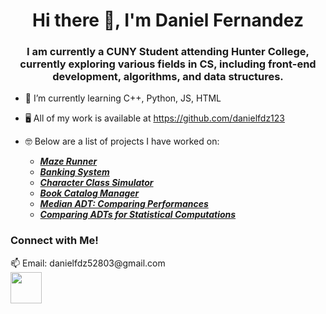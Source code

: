 <h1 align = "center" > Hi there 👋, I'm Daniel Fernandez </h1>
<h3 align = "center" > I am currently a CUNY Student attending Hunter College, currently exploring various fields in CS, including front-end development, algorithms, and data structures. </h3>

- 🌱 I’m currently learning C++, Python, JS, HTML
- 🖥️ All of my work is available at https://github.com/danielfdz123

- 🤓 Below are a list of projects I have worked on:
    - <b> <i> <a href="https://github.com/danielfdz123/CSCI_135/tree/main/Project1"> Maze Runner </a> </i> </b>
    - <b> <i> <a href="https://github.com/danielfdz123/CSCI_135/tree/main/Project2"> Banking System </a> </i> </b>
    - <b> <i> <a href="https://github.com/danielfdz123/CSCI_235/tree/main"> Character Class Simulator </a> </i> </b>
    - <b> <i> <a href="https://github.com/danielfdz123/CSCI_335/tree/main/Project1"> Book Catalog Manager </a> </i> </b>
    - <b> <i> <a href="https://github.com/danielfdz123/CSCI_335/tree/main/Project2"> Median ADT: Comparing Performances </a> </i> </b>
    - <b> <i> <a href="https://github.com/danielfdz123/CSCI_335/tree/main/Project3"> Comparing ADTs for Statistical Computations </a> </i> </b>
    
<h3> Connect with Me! </h3>
📫 Email: danielfdz52803@gmail.com <br>
<a href= "https://www.linkedin.com/in/danielfdz123/" >
<img src="https://static.vecteezy.com/system/resources/previews/023/986/926/non_2x/linkedin-logo-linkedin-logo-transparent-linkedin-icon-transparent-free-free-png.png" height="50" width="50" /></a>

<!--
**danielfdz123/danielfdz123** is a ✨ _special_ ✨ repository because its `README.md` (this file) appears on your GitHub profile.

Here are some ideas to get you started:

- 🔭 I’m currently working on ...
- 🌱 I’m currently learning ...
- 👯 I’m looking to collaborate on ...
- 🤔 I’m looking for help with ...
- 💬 Ask me about ...

- 😄 Pronouns: ...
- ⚡ Fun fact: ...
-->
